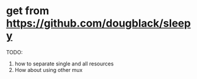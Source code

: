 # get from https://github.com/dougblack/sleepy

TODO:
1. how to separate single and all resources
2. How about using other mux
